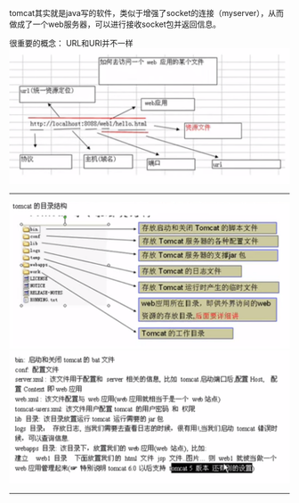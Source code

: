 tomcat其实就是java写的软件，类似于增强了socket的连接（myserver），从而做成了一个web服务器，可以进行接收socket包并返回信息。





很重要的概念： URL和URI并不一样![](/URL/import.png)

---

![](/tomcat1/import.png)![](/tomcat2/import.png)

---



